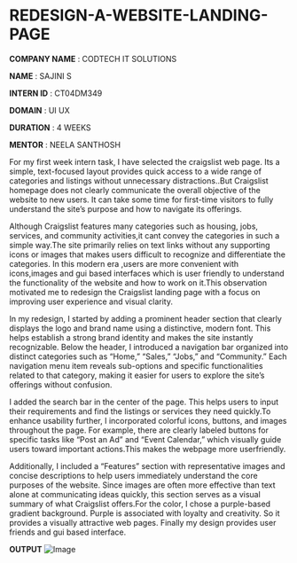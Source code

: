 # REDESIGN-A-WEBSITE-LANDING-PAGE

**COMPANY NAME** : CODTECH IT SOLUTIONS

**NAME** : SAJINI S

**INTERN ID** : CT04DM349

**DOMAIN** : UI UX

**DURATION** : 4 WEEKS

**MENTOR** : NEELA SANTHOSH

For my first week intern task, I have selected the craigslist web page. Its a simple, text-focused layout provides quick access to a wide range of categories and listings without unnecessary distractions..But Craigslist homepage does not clearly communicate the overall objective of the website to new users. It can take some time for first-time visitors to fully understand the site’s purpose and how to navigate its offerings.

Although Craigslist features many categories such as housing, jobs, services, and community activities,it cant convey the categories in such a simple way.The site primarily relies on text links without any supporting icons or images that makes users difficult to recognize and differentiate the categories. In this modern era ,users are more convenient with icons,images and gui based interfaces which is user friendly to understand the functionality of the website and how to work on it.This observation motivated me to redesign the Craigslist landing page with a focus on improving user experience and visual clarity.

In my redesign, I started by adding a prominent header section that clearly displays the logo and brand name using a distinctive, modern font. This helps establish a strong brand identity and makes the site instantly recognizable. Below the header, I introduced a navigation bar organized into distinct categories such as “Home,” “Sales,” “Jobs,” and “Community.” Each navigation menu item reveals sub-options and specific functionalities related to that category, making it easier for users to explore the site’s offerings without confusion.

I added the search bar in the center of the page. This helps users to input their requirements and find the listings or services they need quickly.To enhance usability further, I incorporated colorful icons, buttons, and images throughout the page. For example, there are clearly labeled buttons for specific tasks like “Post an Ad” and “Event Calendar,” which visually guide users toward important actions.This makes the webpage more  userfriendly.

Additionally, I included a “Features” section with representative images and concise descriptions to help users immediately understand the core purposes of the website. Since images are often more effective than text alone at communicating ideas quickly, this section serves as a visual summary of what Craigslist offers.For the color, I chose a purple-based gradient background. Purple is associated with loyalty and creativity. So it provides a visually attractive web pages. Finally my design provides user friends and gui based interface.

**OUTPUT**
![Image](https://github.com/user-attachments/assets/05bd2260-875c-4fd1-bba2-bf29b1f7d849)
